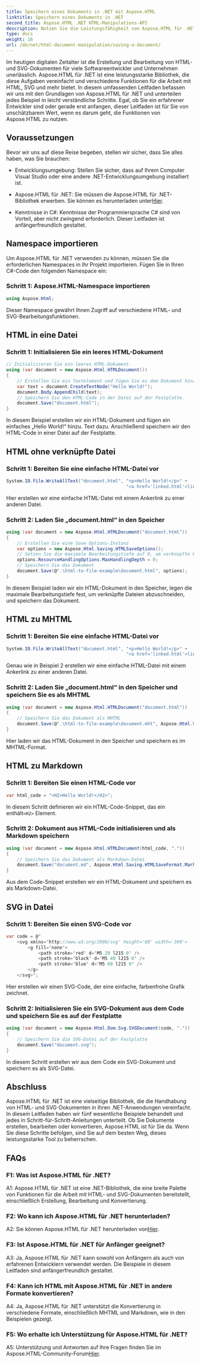 ```yaml
---
title: Speichern eines Dokuments in .NET mit Aspose.HTML
linktitle: Speichern eines Dokuments in .NET
second_title: Aspose.HTML .NET HTML-Manipulations-API
description: Nutzen Sie die Leistungsfähigkeit von Aspose.HTML für .NET mit unserer Schritt-für-Schritt-Anleitung. Erfahren Sie, wie Sie HTML- und SVG-Dokumente erstellen, bearbeiten und konvertieren
type: docs
weight: 16
url: /de/net/html-document-manipulation/saving-a-document/
---
```


Im heutigen digitalen Zeitalter ist die Erstellung und Bearbeitung von HTML- und SVG-Dokumenten für viele Softwareentwickler und Unternehmen unerlässlich. Aspose.HTML für .NET ist eine leistungsstarke Bibliothek, die diese Aufgaben vereinfacht und verschiedene Funktionen für die Arbeit mit HTML, SVG und mehr bietet. In diesem umfassenden Leitfaden befassen wir uns mit den Grundlagen von Aspose.HTML für .NET und unterteilen jedes Beispiel in leicht verständliche Schritte. Egal, ob Sie ein erfahrener Entwickler sind oder gerade erst anfangen, dieser Leitfaden ist für Sie von unschätzbarem Wert, wenn es darum geht, die Funktionen von Aspose.HTML zu nutzen.

## Voraussetzungen

Bevor wir uns auf diese Reise begeben, stellen wir sicher, dass Sie alles haben, was Sie brauchen:

- Entwicklungsumgebung: Stellen Sie sicher, dass auf Ihrem Computer Visual Studio oder eine andere .NET-Entwicklungsumgebung installiert ist.

-  Aspose.HTML für .NET: Sie müssen die Aspose.HTML für .NET-Bibliothek erwerben. Sie können es herunterladen unter[Hier](https://releases.aspose.com/html/net/).

- Kenntnisse in C#: Kenntnisse der Programmiersprache C# sind von Vorteil, aber nicht zwingend erforderlich. Dieser Leitfaden ist anfängerfreundlich gestaltet.

## Namespace importieren

Um Aspose.HTML für .NET verwenden zu können, müssen Sie die erforderlichen Namespaces in Ihr Projekt importieren. Fügen Sie in Ihren C#-Code den folgenden Namespace ein:

### Schritt 1: Aspose.HTML-Namespace importieren
```csharp
using Aspose.Html;
```

Dieser Namespace gewährt Ihnen Zugriff auf verschiedene HTML- und SVG-Bearbeitungsfunktionen.

## HTML in eine Datei

### Schritt 1: Initialisieren Sie ein leeres HTML-Dokument
```csharp
// Initialisieren Sie ein leeres HTML-Dokument.
using (var document = new Aspose.Html.HTMLDocument())
{
    // Erstellen Sie ein Textelement und fügen Sie es dem Dokument hinzu
    var text = document.CreateTextNode("Hello World!");
    document.Body.AppendChild(text);
    // Speichern Sie den HTML-Code in der Datei auf der Festplatte.
    document.Save("document.html");
}
```

In diesem Beispiel erstellen wir ein HTML-Dokument und fügen ein einfaches „Hello World!“ hinzu. Text dazu. Anschließend speichern wir den HTML-Code in einer Datei auf der Festplatte.

## HTML ohne verknüpfte Datei

### Schritt 1: Bereiten Sie eine einfache HTML-Datei vor
```csharp
System.IO.File.WriteAllText("document.html", "<p>Hello World!</p>" +
                                             "<a href='linked.html'>linked file</a>");
```

Hier erstellen wir eine einfache HTML-Datei mit einem Ankerlink zu einer anderen Datei.

### Schritt 2: Laden Sie „document.html“ in den Speicher
```csharp
using (var document = new Aspose.Html.HTMLDocument("document.html"))
{
    // Erstellen Sie eine Save Options-Instanz
    var options = new Aspose.Html.Saving.HTMLSaveOptions();
    // Setzen Sie die maximale Bearbeitungstiefe auf 0, um verknüpfte HTML-Dateien abzuschneiden.
    options.ResourceHandlingOptions.MaxHandlingDepth = 0;
    // Speichern Sie das Dokument
    document.Save(@".\html-to-file-example\document.html", options);
}
```

In diesem Beispiel laden wir ein HTML-Dokument in den Speicher, legen die maximale Bearbeitungstiefe fest, um verknüpfte Dateien abzuschneiden, und speichern das Dokument. 

## HTML zu MHTML

### Schritt 1: Bereiten Sie eine einfache HTML-Datei vor
```csharp
System.IO.File.WriteAllText("document.html", "<p>Hello World!</p>" +
                                             "<a href='linked.html'>linked file</a>");
```

Genau wie in Beispiel 2 erstellen wir eine einfache HTML-Datei mit einem Ankerlink zu einer anderen Datei.

### Schritt 2: Laden Sie „document.html“ in den Speicher und speichern Sie es als MHTML
```csharp
using (var document = new Aspose.Html.HTMLDocument("document.html"))
{
    // Speichern Sie das Dokument als MHTML
    document.Save(@".\html-to-file-example\document.mht", Aspose.Html.Saving.HTMLSaveFormat.MHTML);
}
```

Hier laden wir das HTML-Dokument in den Speicher und speichern es im MHTML-Format.

## HTML zu Markdown

### Schritt 1: Bereiten Sie einen HTML-Code vor
```csharp
var html_code = "<H2>Hello World!</H2>";
```

 In diesem Schritt definieren wir ein HTML-Code-Snippet, das ein enthält`<H2>` Element.

### Schritt 2: Dokument aus HTML-Code initialisieren und als Markdown speichern
```csharp
using (var document = new Aspose.Html.HTMLDocument(html_code, "."))
{
    // Speichern Sie das Dokument als Markdown-Datei.
    document.Save("document.md", Aspose.Html.Saving.HTMLSaveFormat.Markdown);
}
```

Aus dem Code-Snippet erstellen wir ein HTML-Dokument und speichern es als Markdown-Datei.

## SVG in Datei

### Schritt 1: Bereiten Sie einen SVG-Code vor
```csharp
var code = @"
    <svg xmlns='http://www.w3.org/2000/svg' height='80' width='300'>
        <g fill='none'>
            <path stroke='red' d='M5 20 l215 0' />
            <path stroke='black' d='M5 40 l215 0' />
            <path stroke='blue' d='M5 60 l215 0' />
        </g>
    </svg>";
```

Hier erstellen wir einen SVG-Code, der eine einfache, farbenfrohe Grafik zeichnet.

### Schritt 2: Initialisieren Sie ein SVG-Dokument aus dem Code und speichern Sie es auf der Festplatte
```csharp
using (var document = new Aspose.Html.Dom.Svg.SVGDocument(code, "."))
{
    // Speichern Sie die SVG-Datei auf der Festplatte
    document.Save("document.svg");
}
```

In diesem Schritt erstellen wir aus dem Code ein SVG-Dokument und speichern es als SVG-Datei.

## Abschluss

Aspose.HTML für .NET ist eine vielseitige Bibliothek, die die Handhabung von HTML- und SVG-Dokumenten in Ihren .NET-Anwendungen vereinfacht. In diesem Leitfaden haben wir fünf wesentliche Beispiele behandelt und jedes in Schritt-für-Schritt-Anleitungen unterteilt. Ob Sie Dokumente erstellen, bearbeiten oder konvertieren, Aspose.HTML ist für Sie da. Wenn Sie diese Schritte befolgen, sind Sie auf dem besten Weg, dieses leistungsstarke Tool zu beherrschen.

## FAQs

### F1: Was ist Aspose.HTML für .NET?

A1: Aspose.HTML für .NET ist eine .NET-Bibliothek, die eine breite Palette von Funktionen für die Arbeit mit HTML- und SVG-Dokumenten bereitstellt, einschließlich Erstellung, Bearbeitung und Konvertierung.

### F2: Wo kann ich Aspose.HTML für .NET herunterladen?

 A2: Sie können Aspose.HTML für .NET herunterladen von[Hier](https://releases.aspose.com/html/net/).

### F3: Ist Aspose.HTML für .NET für Anfänger geeignet?

A3: Ja, Aspose.HTML für .NET kann sowohl von Anfängern als auch von erfahrenen Entwicklern verwendet werden. Die Beispiele in diesem Leitfaden sind anfängerfreundlich gestaltet.

### F4: Kann ich HTML mit Aspose.HTML für .NET in andere Formate konvertieren?

A4: Ja, Aspose.HTML für .NET unterstützt die Konvertierung in verschiedene Formate, einschließlich MHTML und Markdown, wie in den Beispielen gezeigt.

### F5: Wo erhalte ich Unterstützung für Aspose.HTML für .NET?

 A5: Unterstützung und Antworten auf Ihre Fragen finden Sie im Aspose.HTML-Community-Forum[Hier](https://forum.aspose.com/).